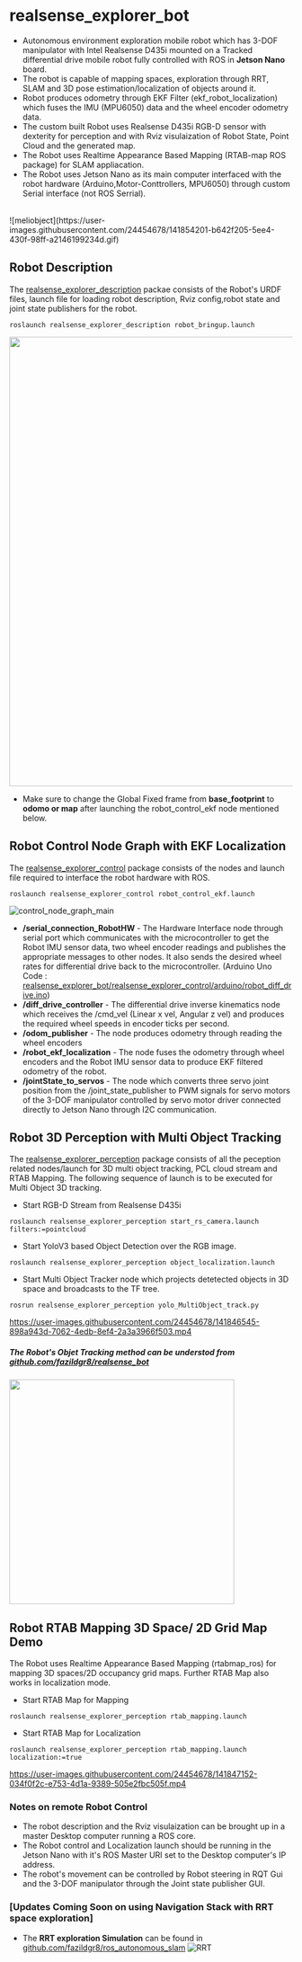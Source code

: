 # realsense_explorer_bot
- Autonomous environment exploration  mobile robot which has 3-DOF manipulator with Intel Realsense D435i mounted on a Tracked differential drive mobile  robot fully controlled with ROS in **Jetson Nano** board. 
- The robot is capable of mapping spaces, exploration through RRT, SLAM and 3D pose estimation/localization of objects around it. 
- Robot produces odometry through EKF Filter (ekf_robot_localization) which fuses the IMU (MPU6050) data and the wheel encoder odometry data.
- The custom built Robot uses Realsense D435i RGB-D sensor with dexterity for perception and with Rviz visulaization of Robot State, Point Cloud and the generated map. 
- The Robot uses Realtime Appearance Based Mapping (RTAB-map ROS package) for SLAM appliacation.
- The Robot uses Jetson Nano as its main computer interfaced with the robot hardware (Arduino,Motor-Conttrollers, MPU6050) through custom Serial interface (not ROS Serrial). 
</br>
![meliobject](https://user-images.githubusercontent.com/24454678/141854201-b642f205-5ee4-430f-98ff-a2146199234d.gif)

 ## Robot Description
 The [realsense_explorer_description](https://github.com/fazildgr8/realsense_explorer_bot/tree/main/realsense_explorer_description) packae consists of the Robot's URDF files, launch file for loading robot description, Rviz config,robot state and joint state publishers for the robot.
 ```
 roslaunch realsense_explorer_description robot_bringup.launch
 ```
<img src="https://user-images.githubusercontent.com/24454678/141372405-30a4fc64-6099-403b-8dc7-63c0af7c291f.jpg" width="800">

- Make sure to change the Global Fixed frame from **base_footprint** to **odomo or map** after launching the robot_control_ekf node mentioned below.

 ## Robot Control Node Graph with EKF Localization
 The [realsense_explorer_control](https://github.com/fazildgr8/realsense_explorer_bot/tree/main/realsense_explorer_control) package consists of the nodes and launch file required to interface the robot hardware with ROS.
 ```
 roslaunch realsense_explorer_control robot_control_ekf.launch
 ```
 ![control_node_graph_main](https://user-images.githubusercontent.com/24454678/141372490-8e740dd8-0715-42e8-beb0-8e0d1f50c2b9.png)
 - **/serial_connection_RobotHW** - The Hardware Interface node through serial port which communicates with the microcontroller to get the Robot IMU sensor data, two wheel encoder readings and publishes the appropriate messages to other nodes. It also sends the desired wheel rates for differential drive back to the microcontroller. (Arduino Uno Code : [realsense_explorer_bot/realsense_explorer_control/arduino/robot_diff_drive.ino](https://github.com/fazildgr8/realsense_explorer_bot/blob/main/realsense_explorer_control/arduino/robot_diff_drive.ino))
 - **/diff_drive_controller** - The differential drive inverse kinematics node which receives the /cmd_vel (Linear x vel, Angular z vel) and produces the required wheel speeds in encoder ticks per second.
 - **/odom_publisher** - The node produces odometry through reading the wheel encoders
 - **/robot_ekf_localization** - The node fuses the odometry through wheel encoders and the Robot IMU sensor data to produce EKF filtered odometry of the robot.
 - **/jointState_to_servos** - The node which converts three servo joint position from the /joint_state_publisher to PWM signals for servo motors of the 3-DOF manipulator controlled by servo motor driver connected directly to Jetson Nano through I2C communication.

## Robot 3D Perception with Multi Object Tracking
The [realsense_explorer_perception](https://github.com/fazildgr8/realsense_explorer_bot/tree/main/realsense_explorer_perception) package consists of all the peception related nodes/launch for 3D multi object tracking, PCL cloud stream and RTAB Mapping. 
The following sequence of launch is to be executed for Multi Object 3D tracking.
- Start RGB-D Stream from Realsense D435i
```
roslaunch realsense_explorer_perception start_rs_camera.launch filters:=pointcloud
```
- Start YoloV3 based Object Detection over the RGB image.
```
roslaunch realsense_explorer_perception object_localization.launch 
```
- Start Multi Object Tracker node which projects detetected objects in 3D space and broadcasts to the TF tree.
```
rosrun realsense_explorer_perception yolo_MultiObject_track.py
```

https://user-images.githubusercontent.com/24454678/141846545-898a943d-7062-4edb-8ef4-2a3a3966f503.mp4

##### The Robot's Objet Tracking method can be understod from [github.com/fazildgr8/realsense_bot](https://github.com/fazildgr8/realsense_bot)
<img src="https://user-images.githubusercontent.com/24454678/138940187-ebf82bbe-8ebc-4dda-8a9d-005dba85545d.png" width="400">

## Robot RTAB Mapping 3D Space/ 2D Grid Map Demo
The Robot uses Realtime Appearance Based Mapping (rtabmap_ros) for mapping 3D spaces/2D occupancy grid maps. Further RTAB Map also works in localization mode.
- Start RTAB Map for Mapping
```
roslaunch realsense_explorer_perception rtab_mapping.launch
```
- Start RTAB Map for Localization
```
roslaunch realsense_explorer_perception rtab_mapping.launch localization:=true
```

https://user-images.githubusercontent.com/24454678/141847152-034f0f2c-e753-4d1a-9389-505e2fbc505f.mp4


### Notes on remote Robot Control 
- The robot description and the Rviz visulaization can be brought up in a master Desktop computer running a ROS core.
- The Robot control and Localization launch should be running in the Jetson Nano with it's ROS Master URI set to the Desktop computer's IP address.
- The robot's movement can be controlled by Robot steering in RQT Gui and the 3-DOF manipulator through the Joint state publisher GUI.  
### [Updates Coming Soon on using Navigation Stack with RRT space exploration]
- The **RRT exploration Simulation** can be found in [github.com/fazildgr8/ros_autonomous_slam](https://github.com/fazildgr8/ros_autonomous_slam)
![RRT](https://user-images.githubusercontent.com/24454678/141375945-3afb0fb7-ff4a-4bb7-b20c-0fbf3e326033.gif)

